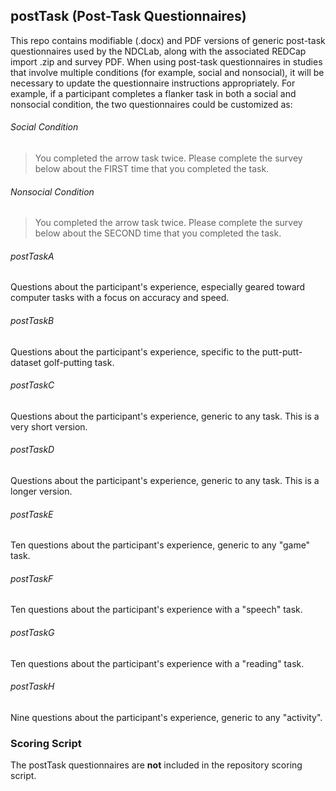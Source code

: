 ## postTask (Post-Task Questionnaires)

This repo contains modifiable (.docx) and PDF versions of generic post-task questionnaires used by the NDCLab, along with the associated REDCap import .zip and survey PDF.  When using post-task questionnaires in studies that involve multiple conditions (for example, social and nonsocial), it will be necessary to update the questionnaire instructions appropriately.  For example, if a participant completes a flanker task in both a social and nonsocial condition, the two questionnaires could be customized as:
###### Social Condition
> You completed the arrow task twice. Please complete the survey below about the FIRST time that you completed the task.
###### Nonsocial Condition
> You completed the arrow task twice. Please complete the survey below about the SECOND time that you completed the task.

###### postTaskA
Questions about the participant's experience, especially geared toward computer tasks with a focus on accuracy and speed.

###### postTaskB
Questions about the participant's experience, specific to the putt-putt-dataset golf-putting task.

###### postTaskC
Questions about the participant's experience, generic to any task.  This is a very short version.

###### postTaskD
Questions about the participant's experience, generic to any task.  This is a longer version.

###### postTaskE
Ten questions about the participant's experience, generic to any "game" task.

###### postTaskF
Ten questions about the participant's experience with a "speech" task.

###### postTaskG
Ten questions about the participant's experience with a "reading" task.

###### postTaskH
Nine questions about the participant's experience, generic to any "activity".


### Scoring Script
The postTask questionnaires are **not** included in the repository scoring script.